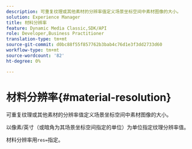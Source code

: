 ```yaml
---
description: 可重复纹理或其他素材的分辨率值定义场景坐标空间中素材图像的大小。
solution: Experience Manager
title: 材料分辨率
feature: Dynamic Media Classic,SDK/API
role: Developer,Business Practitioner
translation-type: tm+mt
source-git-commit: d0bc88f55f857762b3bab4c76d1e3f3dd2733d60
workflow-type: tm+mt
source-wordcount: '82'
ht-degree: 0%

---
```



# 材料分辨率{#material-resolution}

可重复纹理或其他素材的分辨率值定义场景坐标空间中素材图像的大小。

以像素/英寸（或暗角为其场景坐标空间指定的单位）为单位指定纹理分辨率值。

材料分辨率用`res=`指定。
